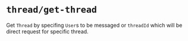# `thread/get-thread`

Get `Thread` by specifing `User`s to be messaged or
`threadId` which will be direct request for specific thread.
